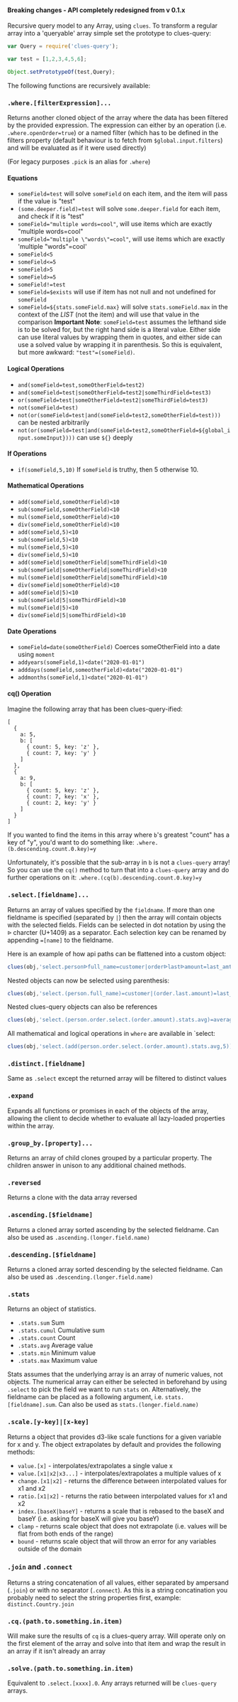 #### Breaking changes - API completely redesigned from v 0.1.x

Recursive query model to any Array, using `clues`.  To transform a regular array into a 'queryable' array simple set the prototype to clues-query:

```js
var Query = require('clues-query');

var test = [1,2,3,4,5,6];

Object.setPrototypeOf(test,Query);
```

The following functions are recursively available:

### `.where.[filterExpression]...`
Returns another cloned object of the array where the data has been filtered by the provided expression.  The expression can either by an operation (i.e. `.where.openOrder=true`) or a named filter (which has to be defined in the filters property (default behaviour is to fetch from `$global.input.filters`) and will be evaluated as if it were used directly)

(For legacy purposes `.pick` is an alias for `.where`)

#### Equations
* `someField=test` will solve `someField` on each item, and the item will pass if the value is "test"
* `(some.deeper.field)=test` will solve `some.deeper.field` for each item, and check if it is "test"
* `someField="multiple words=cool"`, will use items which are exactly "multiple words=cool"
* `someField="multiple \"words\"=cool"`, will use items which are exactly 'multiple "words"=cool'
* `someField<5` 
* `someField<=5` 
* `someField>5` 
* `someField>=5` 
* `someField!=test` 
* `someField=$exists` will use if item has not null and not undefined for `someField`
* `someField=${stats.someField.max}` will solve `stats.someField.max` in the context of the *LIST* (not the item) and will use that value in the comparison
**Important Note**: `someField=test` assumes the lefthand side is to be solved for, but the right hand side is a literal value.  Either side can use literal values by wrapping them in quotes, and either side can use a solved value by wrapping it in parenthesis.  So this is equivalent, but more awkward: `"test"=(someField)`.

#### Logical Operations
* `and(someField=test,someOtherField=test2)` 
* `and(someField=test|someOtherField=test2|someThirdField=test3)` 
* `or(someField=test|someOtherField=test2|someThirdField=test3)` 
* `not(someField=test)` 
* `not(or(someField=test|and(someField=test2,someOtherField=test)))` can be nested arbitrarily
* `not(or(someField=test|and(someField=test2,someOtherField=${global_input.someInput})))` can use `${}` deeply

#### If Operations
* `if(someField,5,10)` If `someField` is truthy, then 5 otherwise 10.

#### Mathematical Operations
* `add(someField,someOtherField)<10` 
* `sub(someField,someOtherField)<10` 
* `mul(someField,someOtherField)<10` 
* `div(someField,someOtherField)<10`
* `add(someField,5)<10` 
* `sub(someField,5)<10` 
* `mul(someField,5)<10` 
* `div(someField,5)<10`
* `add(someField|someOtherField|someThirdField)<10` 
* `sub(someField|someOtherField|someThirdField)<10` 
* `mul(someField|someOtherField|someThirdField)<10` 
* `div(someField|someOtherField)<10`
* `add(someField|5)<10` 
* `sub(someField|5|someThirdField)<10` 
* `mul(someField|5)<10` 
* `div(someField|5|someThirdField)<10`

#### Date Operations
* `someField=date(someOtherField)`  Coerces someOtherField into a date using `moment`
* `addyears(someField,1)<date("2020-01-01")` 
* `adddays(someField,someotherField)<date("2020-01-01")`
* `addmonths(someField,1)<date("2020-01-01")`

#### cq() Operation

Imagine the following array that has been clues-query-ified:
```
[
  {
    a: 5,
    b: [
      { count: 5, key: 'z' },
      { count: 7, key: 'y' }
    ]
  },
  {
    a: 9,
    b: [
      { count: 5, key: 'z' },
      { count: 7, key: 'x' },
      { count: 2, key: 'y' }
    ]
  }
]
```

If you wanted to find the items in this array where `b`'s greatest "count" has a key of "y", you'd want to do something like:
`.where.(b.descending.count.0.key)=y`

Unfortunately, it's possible that the sub-array in `b` is not a `clues-query` array!  So you can use the `cq()` method to turn that into a `clues-query` array and do further operations on it:
`.where.(cq(b).descending.count.0.key)=y`

### `.select.[fieldname]...`
Returns an array of values specified by the `fieldname`.  If more than one fieldname is specified (separated by `|`) then the array will contain objects with the selected fields. Fields can be selected in dot notation by using the `ᐉ` charcter (U+1409) as a separator.   Each selection key can be renamed by appending `=[name]` to the fieldname.

Here is an example of how api paths can be flattened into a custom object:
```js
clues(obj,'select.personᐉfull_name=customer|orderᐉlastᐉamount=last_amt')
```

Nested objects can now be selected using parenthesis:
```js
clues(obj,'select.(person.full_name)=customer|(order.last.amount)=last_amt')
```

Nested clues-query objects can also be references
```js
clues(obj,'select.(person.order.select.(order.amount).stats.avg)=average_amount')
```

All mathematical and logical operations in `where` are available in `select:
```js
clues(obj,'select.(add(person.order.select.(order.amount).stats.avg,5))=average_amount')
```

### `.distinct.[fieldname]`
Same as `.select` except the returned array will be filtered to distinct values

### `.expand`
Expands all functions or promises in each of the objects of the array, allowing the client to decide whether to evaluate all lazy-loaded properties within the array.

### `.group_by.[property]...`
Returns an array of child clones grouped by a particular property.  The children answer in unison to any additional chained methods.


### `.reversed`
Returns a clone with the data array reversed

### `.ascending.[$fieldname]`
Returns a cloned array sorted ascending by the selected fieldname.  Can also be used as `.ascending.(longer.field.name)`

### `.descending.[$fieldname]`
Returns a cloned array sorted descending by the selected fieldname.  Can also be used as `.descending.(longer.field.name)`

### `.stats`
Returns an object of statistics.
* `.stats.sum` Sum
* `.stats.cumul` Cumulative sum
* `.stats.count` Count
* `.stats.avg` Average value
* `.stats.min` Minimum value
* `.stats.max` Maximum value

Stats assumes that the underlying array is an array of numeric values, not objects.   The numerical array can either be selected in beforehand by using `.select` to pick the field we want to run `stats` on.  Alternatively, the fieldname can be placed as a following argument, i.e. `stats.[fieldname].sum`.  Can also be used as `stats.(longer.field.name)`

### `.scale.[y-key]|[x-key]`
Returns a object that provides d3-like scale functions for a given variable for x and y. The object extrapolates by default and provides the following methods:
* `value.[x]` - interpolates/extrapolates a single value x
* `value.[x1|x2|x3...]` - interpolates/extrapolates a multiple values of x
* `change.[x1|x2]` - returns the difference between interpolated values for x1 and x2
* `ratio.[x1|x2]` - returns the ratio between interpolated values for x1 and x2
* `index.[baseX|baseY]` - returns a scale that is rebased to the baseX and baseY (i.e. asking for baseX will give you baseY)
* `clamp` - returns scale object that does not extrapolate (i.e. values will be flat from both ends of the range)
* `bound` - returns scale object that will throw an error for any variables outside of the domain

### `.join` and `.connect`
Returns a string concatenation of all values, either separated by ampersand (`.join`) or with no separator (`.connect`).  As this is a string concatination you probably need to select the string properties first, example: `distinct.Country.join`

### `.cq.(path.to.something.in.item)`

Will make sure the results of `cq` is a clues-query array.  Will operate only on the first element of the array and solve into that item and wrap the result in an array if it isn't already an array

### `.solve.(path.to.something.in.item)`

Equivalent to `.select.[xxxx].0`.  Any arrays returned will be `clues-query` arrays.

